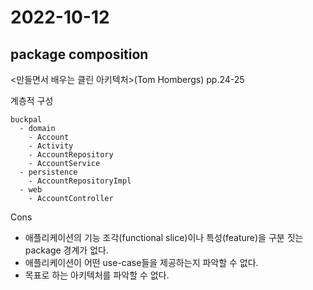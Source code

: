 # 2022-10-12
## package composition
<만들면서 배우는 클린 아키텍처>(Tom Hombergs) pp.24-25

계층적 구성
```
buckpal
  - domain
    - Account
    - Activity
    - AccountRepository
    - AccountService
  - persistence
    - AccountRepositoryImpl
  - web
    - AccountController
```

Cons
- 애플리케이션의 기능 조각(functional slice)이나 특성(feature)을 구분 짓는 package 경계가 없다.
- 애플리케이션이 어떤 use-case들을 제공하는지 파악할 수 없다.
- 목표로 하는 아키텍처를 파악할 수 없다.
